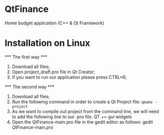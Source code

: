 # QtFinance
Home budget application (C++ &amp; Qt Framework)

# Installation on Linux
*** The first way ***
1. Download all files;
2. Open project_draft.pro file in Qt Creator;
3. If you want to run our application please press CTRL+R;

*** The second way ***
1. Download all files;
2. Run the following command in order to create a Qt Project file:
   ```qmake -project```
3. As we want to compile out project from the command line, we will need to add the following line to our .pro file.
   QT += gui widgets
4. Open the QtFinance-main.pro file in the gedit editor as follows:
   gedit QtFinance-main.pro
